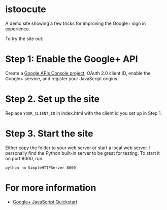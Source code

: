 istoocute
=========

A demo site showing a few tricks for improving the Google+ sign in experience.

To try the site out:

# Step 1: Enable the Google+ API

Create a [Google APIs Console project](https://code.google.com/apis/console),
OAuth 2.0 client ID, enable the Google+ service, and register your JavaScript 
origins.

# Step 2. Set up the site

Replace `YOUR_CLIENT_ID` in index.html with the client id you set up in Step 1.

# Step 3. Start the site

Either copy the folder to your web server or start a local web server. I 
personally find the Python built-in server to be great for testing. To start
it on port 8000, run:

    python -m SimpleHTTPServer 8000

# For more information

* [Google+ JavaScript Quickstart](https://developers.google.com/+/quickstart/javascript)
